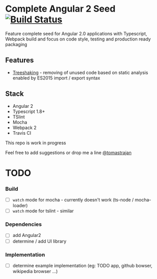 # Complete Angular 2 Seed [![Build Status](https://travis-ci.org/tomastrajan/complete-angular2-seed.svg?branch=master)](https://travis-ci.org/tomastrajan/complete-angular2-seed)

Feature complete seed for Angular 2.0 applications with Typescript, Webpack build 
and focus on code style, testing and production ready packaging

## Features
* [Treeshaking](http://www.2ality.com/2015/12/webpack-tree-shaking.html) - removing 
  of unused code based on static analysis enabled by ES2015 import / export syntax

## Stack
* Angular 2
* Typescript 1.8+
* TSlint
* Mocha
* Webpack 2
* Travis CI

This repo is work in progress

Feel free to add suggestions or drop me a line [@tomastrajan](https://twitter.com/tomastrajan)

# TODO

### Build

- [ ] `watch` mode for mocha - currently doesn't work (ts-node / mocha-loader)
- [ ] `watch` mode for tslint - similar

### Dependencies

- [ ] add Angular2
- [ ] determine / add UI library

### Implementation

- [ ] determine example implementation (eg: TODO app, github bowser, wikipedia browser ...)



